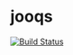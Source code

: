# jooqs

[![Build Status](https://travis-ci.org/kxbmap/jooqs.svg?branch=master)](https://travis-ci.org/kxbmap/jooqs)
